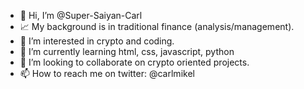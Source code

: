 - 👋 Hi, I’m @Super-Saiyan-Carl
- 📈 My background is in traditional finance (analysis/management).
- 👀 I’m interested in crypto and coding.
- 🌱 I’m currently learning html, css, javascript, python
- 💞️ I’m looking to collaborate on crypto oriented projects.
- 📫 How to reach me on twitter: @carlmikel

<!---
Super-Saiyan-Carl/Super-Saiyan-Carl is a ✨ special ✨ repository because its `README.md` (this file) appears on your GitHub profile.
You can click the Preview link to take a look at your changes.
--->
